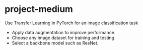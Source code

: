 # project-medium


Use Transfer Learning in PyTorch for an image classification task
- Apply data augmentation to improve performance.
- Choose any image dataset for training and testing.
- Select a backbone model such as ResNet.
